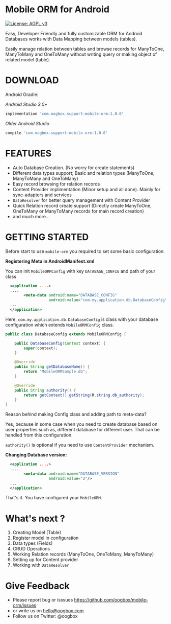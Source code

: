 # Mobile ORM for Android

[![License: AGPL v3](https://img.shields.io/badge/License-AGPL%20v3-blue.svg)](https://www.gnu.org/licenses/agpl-3.0)

Easy, Developer Friendly and fully customizable ORM for Android Databases works with Data Mapping between models (tables). 

Easily manage relation between tables and browse records for ManyToOne, ManyToMany and OneToMany without writing query or making object of related model (table).

DOWNLOAD
========

Android Gradle:

*Android Studio 3.0+*
```gradle
implementation 'com.oogbox.support:mobile-orm:1.0.0'
```

*Older Android Studio*

```gradle
compile 'com.oogbox.support:mobile-orm:1.0.0'
```

FEATURES
=======

- Auto Database Creation. (No worry for create statements)
- Different data types support; Basic and relation types (ManyToOne, ManyToMany and OneToMany)
- Easy record browsing for relation records
- Content Provider implimentation (Minor setup and all done). Mainly for sync-adapters and services
- `DataResolver` for better query management with Content Provider
- Quick Relation record create support (Directly create ManyToOne, OneToMany or ManyToMany records for main record creation)
- and much more...

GETTING STARTED
===========

Before start to use ``mobile-orm`` you required to set some basic configuration.

**Registering Meta in AndroidManifest.xml**

You can init ``MobileORMConfig`` with key ``DATABASE_CONFIG`` and path of your class

```xml
  <application ....>
  ....
  		<meta-data android:name="DATABASE_CONFIG"
  				   android:value="com.my.application.db.DatabaseConfig"/>
  ...
  </application>
```

Here, ``com.my.application.db.DatabaseConfig`` is class with your database configuration which extends ``MobileORMConfig`` class.

```java
public class DatabaseConfig extends MobileORMConfig {

    public DatabaseConfig(Context context) {
        super(context);
    }

    @Override
    public String getDatabaseName() {
        return "MobileORMSample.db";
    }

    @Override
    public String authority() {
        return getContext().getString(R.string.db_authority);
    }
}
```

Reason behind making Config class and adding path to meta-data?

Yes, because in some case when you need to create database based on user properties such as, different database for different user. That can be handled from this configuration.

``authority()`` is optional if you need to use ``ContentProvider`` mechanism.

**Changing Database version:**

```xml
  <application ....>
  ....
  		<meta-data android:name="DATABASE_VERSION"
  				   android:value="2"/>
  ...
  </application>
```

That's it. You have configured your ``MobileORM``.

What's next ?
=======

1. Creating Model (Table)
2. Register model in configuration
3. Data types (Fields)
4. CRUD Operations
5. Working Relation records (ManyToOne, OneToMany, ManyToMany)
6. Setting up for Content provider
7. Working with ``DataResolver``

Give Feedback
=========

- Please report bug or isssues https://github.com/oogbox/mobile-orm/issues
- or write us on hello@oogbox.com
- Follow us on Twitter: @oogbox